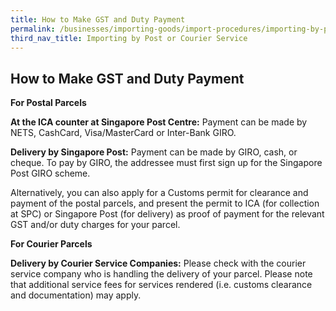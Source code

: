 ```yaml
---
title: How to Make GST and Duty Payment
permalink: /businesses/importing-goods/import-procedures/importing-by-post-or-courier-service/gst-and-duty-payment
third_nav_title: Importing by Post or Courier Service 
---
```


## How to Make GST and Duty Payment

****For Postal Parcels****

**At the ICA counter at Singapore Post Centre:** Payment can be made by NETS, CashCard, Visa/MasterCard or Inter-Bank GIRO.

**Delivery by Singapore Post:** Payment can be made by GIRO, cash, or cheque. To pay by GIRO, the addressee must first sign up for the Singapore Post GIRO scheme.

Alternatively, you can also apply for a Customs permit for clearance and payment of the postal parcels, and present the permit to ICA (for collection at SPC) or Singapore Post (for delivery) as proof of payment for the relevant GST and/or duty charges for your parcel.

****For Courier Parcels****

**Delivery by Courier Service Companies:** Please check with the courier service company who is handling the delivery of your parcel. Please note that additional service fees for services rendered (i.e. customs clearance and documentation) may apply.

